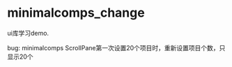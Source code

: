 minimalcomps_change
===================

ui库学习demo.

bug:  minimalcomps ScrollPane第一次设置20个项目时，重新设置项目个数，只显示20个